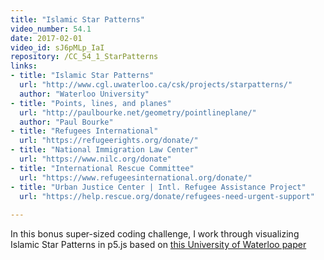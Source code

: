 ```yaml
---
title: "Islamic Star Patterns"
video_number: 54.1
date: 2017-02-01
video_id: sJ6pMLp_IaI
repository: /CC_54_1_StarPatterns
links:
- title: "Islamic Star Patterns"  
  url: "http://www.cgl.uwaterloo.ca/csk/projects/starpatterns/"
  author: "Waterloo University"
- title: "Points, lines, and planes"
  url: "http://paulbourke.net/geometry/pointlineplane/"
  author: "Paul Bourke"
- title: "Refugees International"  
  url: "https://refugeerights.org/donate/"
- title: "National Immigration Law Center"  
  url: "https://www.nilc.org/donate"
- title: "International Rescue Committee"  
  url: "https://www.refugeesinternational.org/donate/"
- title: "Urban Justice Center | Intl. Refugee Assistance Project"  
  url: "https://help.rescue.org/donate/refugees-need-urgent-support"
  
---
```


In this bonus super-sized coding challenge, I work through visualizing Islamic Star Patterns in p5.js based on  [this University of Waterloo paper](http://www.cgl.uwaterloo.ca/csk/projects/starpatterns/)

